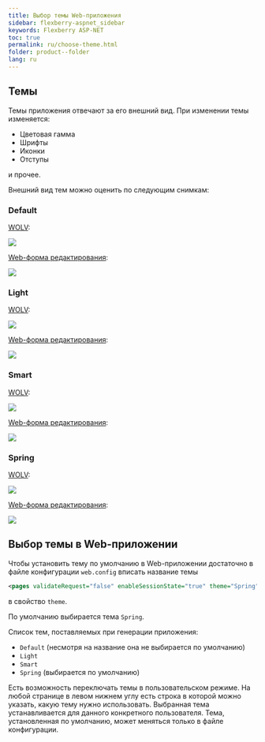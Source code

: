 ```yaml
---
title: Выбор темы Web-приложения
sidebar: flexberry-aspnet_sidebar
keywords: Flexberry ASP-NET
toc: true
permalink: ru/choose-theme.html
folder: product--folder
lang: ru
---
```

## Темы
Темы приложения отвечают за его внешний вид. При изменении темы изменяется:

* Цветовая гамма
* Шрифты
* Иконки
* Отступы

и прочее.

Внешний вид тем можно оценить по следующим снимкам:

### Default
[WOLV](web-object-list-view.html):

![](/images/pages/pages/img/WOLV/Themes/default.png)

[Web-форма редактирования](web-edit-form.html):

![](/images/pages/pages/img/WOLV/Themes/EditPageDefault.png)

### Light
[WOLV](web-object-list-view.html):

![](/images/pages/pages/img/WOLV/Themes/Light.png)

[Web-форма редактирования](web-edit-form.html):

![](/images/pages/pages/img/WOLV/Themes/EditPageLight.png)

### Smart
[WOLV](web-object-list-view.html):

![](/images/pages/pages/img/WOLV/Themes/Smart.png)

[Web-форма редактирования](web-edit-form.html):

![](/images/pages/pages/img/WOLV/Themes/EditPageSmart.png)

### Spring
[WOLV](web-object-list-view.html):

![](/images/pages/pages/img/WOLV/Themes/spring.png)

[Web-форма редактирования](web-edit-form.html):

![](/images/pages/pages/img/WOLV/Themes/EditPageSpring.png)

## Выбор темы в Web-приложении
Чтобы установить тему по умолчанию в Web-приложении достаточно в файле конфигурации `web.config` вписать название темы

```xml
<pages validateRequest="false" enableSessionState="true" theme="Spring" maintainScrollPositionOnPostBack="true">
```

в свойство `theme`.

По умолчанию выбирается тема `Spring`.

Список тем, поставляемых при генерации приложения:

* `Default` (несмотря на название она не выбирается по умолчанию)
* `Light`
* `Smart`
* `Spring` (выбирается по умолчанию)

Есть возможность переключать темы в пользовательском режиме. На любой странице в левом нижнем углу есть строка в которой можно указать, какую тему нужно
использовать. Выбранная тема устанавливается для данного конкретного пользователя. Тема, установленная по умолчанию, может меняться только в файле конфигурации. 
